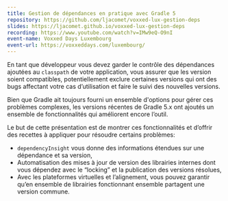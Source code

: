 ```yaml
---
title: Gestion de dépendances en pratique avec Gradle 5
repository: https://github.com/ljacomet/voxxed-lux-gestion-deps
slides: https://ljacomet.github.io/voxxed-lux-gestion-deps
recording: https://www.youtube.com/watch?v=IMw9eQ-O9nI
event-name: Voxxed Days Luxembourg
event-url: https://voxxeddays.com/luxembourg/
---
```


En tant que développeur vous devez garder le contrôle des dépendances ajoutées au `classpath` de votre application, vous assurer que les version soient compatibles, potentiellement exclure certaines versions qui ont des bugs affectant votre cas d’utilisation et faire le suivi des nouvelles versions.

Bien que Gradle ait toujours fourni un ensemble d'options pour gérer ces problèmes complexes, les versions récentes de Gradle 5.x ont ajoutés un ensemble de fonctionnalités qui améliorent encore l’outil.

Le but de cette présentation est de montrer ces fonctionnalités et d’offrir des recettes à appliquer pour résoudre certains problèmes:

* `dependencyInsight` vous donne des informations étendues sur une dépendance et sa version,
* Automatisation des mises à jour de version des librairies internes dont vous dépendez avec le “locking” et la publication des versions résolues,
* Avec les plateformes virtuelles et l’alignement, vous pouvez garantir qu’en ensemble de librairies fonctionnant ensemble partagent une version commune.

